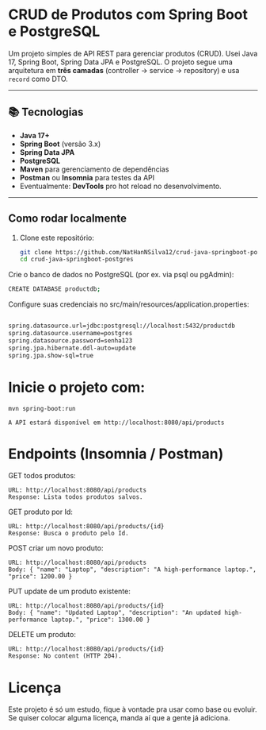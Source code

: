 # CRUD de Produtos com Spring Boot e PostgreSQL

Um projeto simples de API REST para gerenciar produtos (CRUD). Usei Java 17, Spring Boot, Spring Data JPA e PostgreSQL. O projeto segue uma arquitetura em **três camadas** (controller → service → repository) e usa `record` como DTO.

---

## 📚 Tecnologias

- **Java 17+**
- **Spring Boot** (versão 3.x)
- **Spring Data JPA**
- **PostgreSQL**
- **Maven** para gerenciamento de dependências
- **Postman** ou **Insomnia** para testes da API
- Eventualmente: **DevTools** pro hot reload no desenvolvimento.

---

##  Como rodar localmente

1. Clone este repositório:
   ```bash
   git clone https://github.com/NatHanNSilva12/crud-java-springboot-postgres.git
   cd crud-java-springboot-postgres
   
Crie o banco de dados no PostgreSQL (por ex. via psql ou pgAdmin):
```bash
CREATE DATABASE productdb;
```

Configure suas credenciais no src/main/resources/application.properties:
```bash

spring.datasource.url=jdbc:postgresql://localhost:5432/productdb
spring.datasource.username=postgres
spring.datasource.password=senha123
spring.jpa.hibernate.ddl-auto=update
spring.jpa.show-sql=true
```


# Inicie o projeto com:

    mvn spring-boot:run

    A API estará disponível em http://localhost:8080/api/products

# Endpoints (Insomnia / Postman)

GET todos produtos:

    URL: http://localhost:8080/api/products
    Response: Lista todos produtos salvos.

GET produto por Id:

    URL: http://localhost:8080/api/products/{id}
    Response: Busca o produto pelo Id.

POST criar um novo produto:

    URL: http://localhost:8080/api/products
    Body: { "name": "Laptop", "description": "A high-performance laptop.", "price": 1200.00 }

PUT update de um produto existente:

    URL: http://localhost:8080/api/products/{id}
    Body: { "name": "Updated Laptop", "description": "An updated high-performance laptop.", "price": 1300.00 }

DELETE um produto:

    URL: http://localhost:8080/api/products/{id}
    Response: No content (HTTP 204).

# Licença

Este projeto é só um estudo, fique à vontade pra usar como base ou evoluir. Se quiser colocar alguma licença, manda aí que a gente já adiciona.
